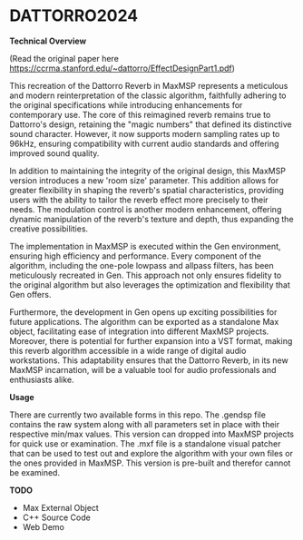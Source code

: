 # DATTORRO2024

**Technical Overview**

(Read the original paper here https://ccrma.stanford.edu/~dattorro/EffectDesignPart1.pdf)

This recreation of the Dattorro Reverb in MaxMSP represents a meticulous and modern reinterpretation of the classic algorithm, faithfully adhering to the original specifications while introducing enhancements for contemporary use. The core of this reimagined reverb remains true to Dattorro's design, retaining the "magic numbers" that defined its distinctive sound character. However, it now supports modern sampling rates up to 96kHz, ensuring compatibility with current audio standards and offering improved sound quality.

In addition to maintaining the integrity of the original design, this MaxMSP version introduces a new 'room size' parameter. This addition allows for greater flexibility in shaping the reverb's spatial characteristics, providing users with the ability to tailor the reverb effect more precisely to their needs. The modulation control is another modern enhancement, offering dynamic manipulation of the reverb's texture and depth, thus expanding the creative possibilities.

The implementation in MaxMSP is executed within the Gen environment, ensuring high efficiency and performance. Every component of the algorithm, including the one-pole lowpass and allpass filters, has been meticulously recreated in Gen. This approach not only ensures fidelity to the original algorithm but also leverages the optimization and flexibility that Gen offers.

Furthermore, the development in Gen opens up exciting possibilities for future applications. The algorithm can be exported as a standalone Max object, facilitating ease of integration into different MaxMSP projects. Moreover, there is potential for further expansion into a VST format, making this reverb algorithm accessible in a wide range of digital audio workstations. This adaptability ensures that the Dattorro Reverb, in its new MaxMSP incarnation, will be a valuable tool for audio professionals and enthusiasts alike.

**Usage**

There are currently two available forms in this repo. The .gendsp file contains the raw system along with all parameters set in place with their respective min/max values. This version can dropped into MaxMSP projects for quick use or examination. The .mxf file is a standalone visual patcher that can be used to test out and explore the algorithm with your own files or the ones provided in MaxMSP. This version is pre-built and therefor cannot be examined.

**TODO**
- Max External Object
- C++ Source Code
- Web Demo
